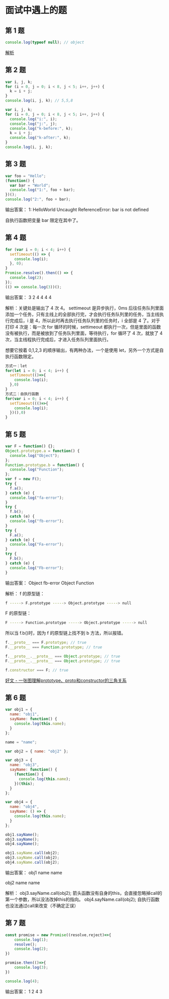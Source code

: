 # 面试中遇上的题

## 第 1 题

```js
console.log(typeof null); // object
```

[解析](https://developer.mozilla.org/en-US/docs/Web/JavaScript/Reference/Operators/typeof)

## 第 2 题

```js
var i, j, k;
for (i = 0, j = 0; i < 8, j < 5; i++, j++) {
  k = i + j;
}
console.log(i, j, k); // 5,5,8
```

```js
var i, j, k;
for (i = 0, j = 0; i < 8, j < 5; i++, j++) {
  console.log("i:", i);
  console.log("j:", j);
  console.log("k-before:", k);
  k = i + j;
  console.log("k-after:", k);
}
console.log(i, j, k);
```

## 第 3 题

```js
var foo = "Hello";
(function() {
  var bar = "World";
  console.log("1:", foo + bar);
})();
console.log("2:", foo + bar);
```

输出答案：
1: HelloWorld
Uncaught ReferenceError: bar is not defined

自执行函数把变量 bar 限定在其中了。

## 第 4 题

```js
for (var i = 0; i < 4; i++) {
  setTimeout(() => {
    console.log(i);
  }, 0);
}
Promise.resolve().then(() => {
  console.log(2);
});
(() => console.log(3))();
```

输出答案：
3
2
4
4
4
4

解析：关键处是输出了 4 次 4。
settimeout 是异步执行，0ms 后往任务队列里面添加一个任务，只有主线上的全部执行完，才会执行任务队列里的任务，当主线执行完成后，i 是 4，所以此时再去执行任务队列里的任务时，i 全部是 4 了。对于打印 4 次是：每一次 for 循环的时候，settimeout 都执行一次，但是里面的函数没有被执行，而是被放到了任务队列里面，等待执行，for 循环了 4 次，就放了 4 次，当主线程执行完成后，才进入任务队列里面执行。

想要它按着 0,1,2,3 的顺序输出，有两种办法，一个是使用 let，另外一个方式是自执行函数限定。

```js
方式一：let
for(let i = 0; i < 4; i++) {
  setTimeout(()=>{
    console.log(i);
  },0)
}
方式二：自执行函数
for(var i = 0; i < 4; i++) {
  setTimeout((()=>{
    console.log(i);
  })(),0)
}
```

## 第 5 题

```js
var F = function() {};
Object.prototype.a = function() {
  console.log("Object");
};
Function.prototype.b = function() {
  console.log("Function");
};
var f = new F();
try {
  f.a();
} catch (e) {
  console.log("fa-error");
}
try {
  f.b();
} catch (e) {
  console.log("fb-error");
}
try {
  F.a();
} catch (e) {
  console.log("Fa-error");
}
try {
  F.b();
} catch (e) {
  console.log("Fb-error");
}
```

输出答案：
Object
fb-error
Object
Function

解析：
f 的原型链：

```bash
f -----> F.prototype -----> Object.prototype -----> null
```

F 的原型链：

```bash
F -----> Function.prototype -----> Object.prototype -----> null
```

所以当 f.b()时，因为 f 的原型链上找不到 b 方法，所以报错。

```js
f.__proto__ === F.prototype; // true
F.__proto__ === Function.prototype; // true

f.__proto__.__proto__ === Object.prototype; // true
F.__proto__.__proto__ === Object.prototype; // true

f.constructor === F; // true
```

[好文 - 一张图理解prototype、proto和constructor的三角关系](https://www.cnblogs.com/xiaohuochai/p/5721552.html)

## 第 6 题

```js
var obj1 = {
  name: "obj1",
  sayName: function() {
    console.log(this.name);
  }
};

name = "name";

var obj2 = { name: "obj2" };

var obj3 = {
  name: "obj3",
  sayName: function() {
    (function() {
      console.log(this.name);
    })(this);
  }
};

var obj4 = {
  name: "obj4",
  sayName: () => {
    console.log(this.name);
  }
};

obj1.sayName();
obj3.sayName();
obj4.sayName();

obj1.sayName.call(obj2);
obj3.sayName.call(obj2);
obj4.sayName.call(obj2);
```
输出答案：
obj1
name
name

obj2
name
name

解析：
obj3.sayName.call(obj2); 箭头函数没有自身的this，会直接忽略掉call的第一个参数，所以没法改掉this的指向。
obj4.sayName.call(obj2); 自执行函数也没法通过call来改变（不确定正误）

## 第 7 题
```js
const promise = new Promise((resolve,reject)=>{
	console.log(1);
	resolve();
	console.log(2);
})

promise.then(()=>{
	console.log(3);
})

console.log(4);
```
输出答案：
1
2
4
3